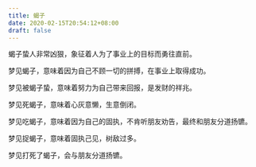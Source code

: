 ```yaml
---
title: 蝎子
date: 2020-02-15T20:54:12+08:00
draft: false
---
```


蝎子蛰人非常凶狠，象征着人为了事业上的目标而勇往直前。


梦见蝎子，意味着因为自己不顾一切的拼搏，在事业上取得成功。


梦见被蝎子蛰，意味着努力为自己带来回报，是发财的祥兆。


梦见死蝎子，意味着心灰意懒，生意倒闭。


梦见吃蝎子，意味着因为自己的固执，不肯听朋友劝告，最终和朋友分道扬镳。


梦见捉蝎子，意味着固执己见，树敌过多。


梦见打死了蝎子，会与朋友分道扬镳。
